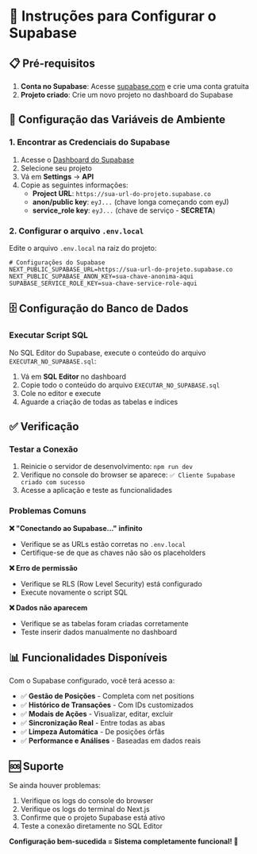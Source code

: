 # 🚀 Instruções para Configurar o Supabase

## 📋 Pré-requisitos

1. **Conta no Supabase**: Acesse [supabase.com](https://supabase.com) e crie uma conta gratuita
2. **Projeto criado**: Crie um novo projeto no dashboard do Supabase

## 🔧 Configuração das Variáveis de Ambiente

### 1. Encontrar as Credenciais do Supabase

1. Acesse o [Dashboard do Supabase](https://supabase.com/dashboard)
2. Selecione seu projeto
3. Vá em **Settings** → **API**
4. Copie as seguintes informações:
   - **Project URL**: `https://sua-url-do-projeto.supabase.co`
   - **anon/public key**: `eyJ...` (chave longa começando com eyJ)
   - **service_role key**: `eyJ...` (chave de serviço - **SECRETA**)

### 2. Configurar o arquivo `.env.local`

Edite o arquivo `.env.local` na raiz do projeto:

```env
# Configurações do Supabase
NEXT_PUBLIC_SUPABASE_URL=https://sua-url-do-projeto.supabase.co
NEXT_PUBLIC_SUPABASE_ANON_KEY=sua-chave-anonima-aqui
SUPABASE_SERVICE_ROLE_KEY=sua-chave-service-role-aqui
```

## 🗄️ Configuração do Banco de Dados

### Executar Script SQL

No SQL Editor do Supabase, execute o conteúdo do arquivo `EXECUTAR_NO_SUPABASE.sql`:

1. Vá em **SQL Editor** no dashboard
2. Copie todo o conteúdo do arquivo `EXECUTAR_NO_SUPABASE.sql`
3. Cole no editor e execute
4. Aguarde a criação de todas as tabelas e índices

## ✅ Verificação

### Testar a Conexão

1. Reinicie o servidor de desenvolvimento: `npm run dev`
2. Verifique no console do browser se aparece: `✅ Cliente Supabase criado com sucesso`
3. Acesse a aplicação e teste as funcionalidades

### Problemas Comuns

**❌ "Conectando ao Supabase..." infinito**
- Verifique se as URLs estão corretas no `.env.local`
- Certifique-se de que as chaves não são os placeholders

**❌ Erro de permissão**
- Verifique se RLS (Row Level Security) está configurado
- Execute novamente o script SQL

**❌ Dados não aparecem**
- Verifique se as tabelas foram criadas corretamente
- Teste inserir dados manualmente no dashboard

## 📊 Funcionalidades Disponíveis

Com o Supabase configurado, você terá acesso a:

- ✅ **Gestão de Posições** - Completa com net positions
- ✅ **Histórico de Transações** - Com IDs customizados
- ✅ **Modais de Ações** - Visualizar, editar, excluir
- ✅ **Sincronização Real** - Entre todas as abas
- ✅ **Limpeza Automática** - De posições órfãs
- ✅ **Performance e Análises** - Baseadas em dados reais

## 🆘 Suporte

Se ainda houver problemas:

1. Verifique os logs do console do browser
2. Verifique os logs do terminal do Next.js
3. Confirme que o projeto Supabase está ativo
4. Teste a conexão diretamente no SQL Editor

**Configuração bem-sucedida = Sistema completamente funcional! 🎯** 
